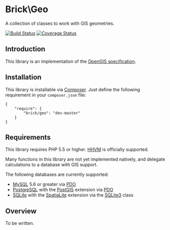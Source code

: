 Brick\Geo
=========

A collection of classes to work with GIS geometries.

[![Build Status](https://secure.travis-ci.org/brick/geo.png?branch=master)](http://travis-ci.org/brick/geo)
[![Coverage Status](https://coveralls.io/repos/brick/geo/badge.png?branch=master)](https://coveralls.io/r/brick/geo?branch=master)

Introduction
------------

This library is an implementation of the [OpenGIS specification](http://www.opengeospatial.org/standards/sfa).

Installation
------------

This library is installable via [Composer](https://getcomposer.org/).
Just define the following requirement in your `composer.json` file:

    {
        "require": {
            "brick/geo": "dev-master"
        }
    }

Requirements
------------

This library requires PHP 5.5 or higher. [HHVM](http://hhvm.com/) is officially supported.

Many functions in this library are not yet implemented natively, and delegate calculations to a database with GIS support.

The following databases are currently supported:

- [MySQL](http://dev.mysql.com/downloads/mysql/) 5.6 or greater via [PDO](http://php.net/manual/en/ref.pdo-mysql.php)
- [PostgreSQL](http://www.postgresql.org/download/) with the [PostGIS](http://postgis.net/install) extension via [PDO](http://php.net/manual/en/ref.pdo-pgsql.php)
- [SQLite](http://www.sqlite.org/) with the [SpatiaLite](https://www.gaia-gis.it/fossil/libspatialite/index) extension via the [SQLite3](http://php.net/manual/en/book.sqlite3.php) class

Overview
--------

To be written.
